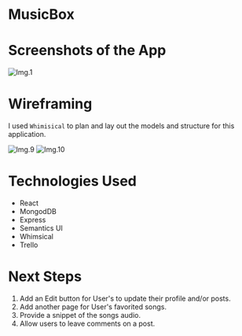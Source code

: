 # MusicBox


# Screenshots of the App
![Img.1](https://i.imgur.com/oVwfRVm.png)
# Wireframing
I used `Whimisical` to plan and lay out the models and structure for this application. 

![Img.9](https://i.imgur.com/PYPsFtR.png "Whimsical2")
![Img.10](https://i.imgur.com/A1TWh6r.png "Whimsical1")

# Technologies Used
* React
* MongodDB
* Express
* Semantics UI
* Whimsical
* Trello 
# Next Steps
1. Add an Edit button for User's to update their profile and/or posts.
2. Add another page for User's favorited songs.
3. Provide a snippet of the songs audio.
4. Allow users to leave comments on a post. 